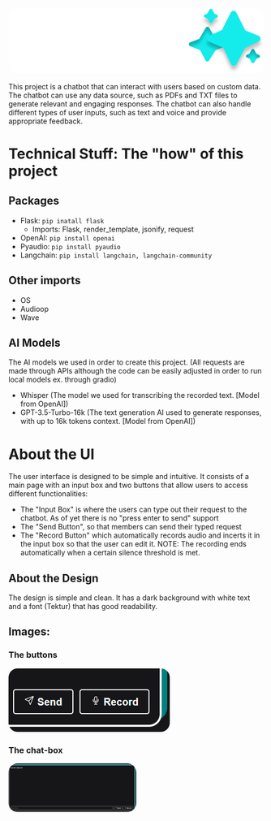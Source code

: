 <p align="middle">
  <img src="/Images/415768736_3741005119546423_4449621087855576190_n.png" style="border-radius: 18px"/>
</p>
This project is a chatbot that can interact with users based on custom data. The chatbot can use any data source, such as PDFs and TXT files to generate relevant and engaging responses. The chatbot can also handle different types of user inputs, such as text and voice and provide appropriate feedback. 

[comment]: <> (The project is open-source and available on GitHub for anyone who wants to use it or contribute to it.)

# Technical Stuff: The "how" of this project
## Packages
- Flask: `pip inatall flask`
  - Imports: Flask, render_template, jsonify, request
- OpenAI: `pip install openai`
- Pyaudio: `pip install pyaudio`
- Langchain: `pip install langchain, langchain-community`
## Other imports
- OS
- Audioop
- Wave

## AI Models
The AI models we used in order to create this project. (All requests are made through APIs although the code can be easily adjusted in order to run local models ex. through gradio)
- Whisper (The model we used for transcribing the recorded text. [Model from OpenAI])
- GPT-3.5-Turbo-16k (The text generation AI used to generate responses, with up to 16k tokens context. [Model from OpenAI])

# About the UI
The user interface is designed to be simple and intuitive. It consists of a main page with an input box and two buttons that allow users to access different functionalities:
- The "Input Box" is where the users can type out their request to the chatbot. As of yet there is no "press enter to send" support
- The "Send Button", so that members can send their typed request
- The "Record Button" which automatically records audio and incerts it in the input box so that the user can edit it. NOTE: The recording ends automatically when a certain silence threshold is met.

## About the Design
The design is simple and clean. It has a dark background with white text and a font (Tektur) that has good readability.

## Images:
### The buttons
<p align="left">
    <img src="/Images/buttons.png" style="border-radius: 18px"/>
</p>

### The chat-box
<p align="left">
    <img src="/Images/chat-box.png" style="border-radius: 18px" width=50%, height=50%/>
</p>
